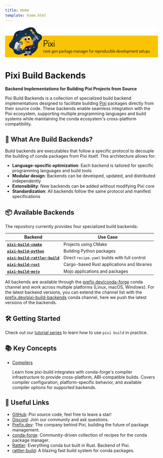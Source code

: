 ```yaml
---
title: Home
template: home.html
---
```


![pixi logo](assets/banner.svg)

# Pixi Build Backends

**Backend Implementations for Building Pixi Projects from Source**

Pixi Build Backends is a collection of specialized build backend implementations designed to facilitate building [Pixi](https://pixi.sh) packages directly from their source code.
These backends enable seamless integration with the Pixi ecosystem, supporting multiple programming languages and build systems while maintaining the conda ecosystem's cross-platform compatibility.

## 🚀 What Are Build Backends?

Build backends are executables that follow a specific protocol to decouple the building of conda packages from Pixi itself. This architecture allows for:

- **Language-specific optimization**: Each backend is tailored for specific programming languages and build tools
- **Modular design**: Backends can be developed, updated, and distributed independently
- **Extensibility**: New backends can be added without modifying Pixi core
- **Standardization**: All backends follow the same protocol and manifest specifications

## 📦 Available Backends

The repository currently provides four specialized build backends:

| Backend   | Use Case |
|---------|----------|
| [**`pixi-build-cmake`**](./backends/pixi-build-cmake.md) |  Projects using CMake |
| [**`pixi-build-python`**](./backends/pixi-build-python.md) | Building Python packages |
| [**`pixi-build-rattler-build`**](./backends/pixi-build-rattler-build.md) | Direct `recipe.yaml` builds with full control |
| [**`pixi-build-rust`**](./backends/pixi-build-rust.md) |  Cargo-based Rust applications and libraries |
| [**`pixi-build-mojo`**](./backends/pixi-build-mojo.md) |  Mojo applications and packages |

All backends are available through the [prefix.dev/conda-forge](https://prefix.dev/channels/conda-forge) conda channel and work across multiple platforms (Linux, macOS, Windows).
For the latest backend versions, you can extend the channel list with the [prefix.dev/pixi-build-backends](https://prefix.dev/channels/pixi-build-backends) conda channel, here we push the latest versions of the backends.

## 🛠️ Getting Started

Check out our [tutorial series](https://pixi.sh/latest/build/getting_started/) to learn how to use `pixi build` in practice.

## 📚 Key Concepts

-  [Compilers](./key_concepts/compilers.md)

    Learn how pixi-build integrates with conda-forge's compiler infrastructure to provide cross-platform, ABI-compatible builds. Covers compiler configuration, platform-specific behavior, and available compiler options for supported backends.

## 🔗 Useful Links

- [GitHub](https://github.com/prefix-dev/pixi): Pixi source code, feel free to leave a star!
- [Discord](https://discord.gg/kKV8ZxyzY4): Join our community and ask questions.
- [Prefix.dev](https://prefix.dev/): The company behind Pixi, building the future of package management.
- [conda-forge](https://conda-forge.org/): Community-driven collection of recipes for the conda package manager.
- [Rattler](https://github.com/conda/rattler): Everything conda but built in Rust. Backend of Pixi.
- [rattler-build](https://rattler.build): A blazing fast build system for conda packages.

